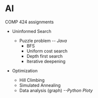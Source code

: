 # AI

COMP 424 assignments

- Uninformed Search      
    - Puzzle problem *-- Java*
      + BFS
      + Uniform cost search
      + Depth first search
      + Iterative deepening

- Optimization
    
    + Hill Climbing
    + Simulated Annealing
    + Data analysis (graph) *--Python Ploty*
